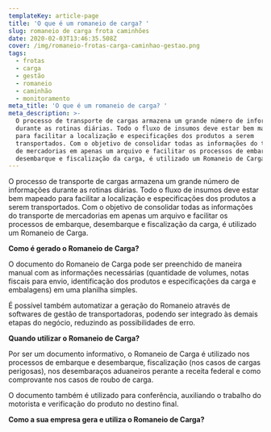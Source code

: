 ```yaml
---
templateKey: article-page
title: 'O que é um romaneio de carga? '
slug: romaneio de carga frota caminhões
date: 2020-02-03T13:46:35.508Z
cover: /img/romaneio-frotas-carga-caminhao-gestao.png
tags:
  - frotas
  - carga
  - gestão
  - romaneio
  - caminhão
  - monitoramento
meta_title: 'O que é um romaneio de carga? '
meta_description: >-
  O processo de transporte de cargas armazena um grande número de informações
  durante as rotinas diárias. Todo o fluxo de insumos deve estar bem mapeado
  para facilitar a localização e especificações dos produtos a serem
  transportados. Com o objetivo de consolidar todas as informações do transporte
  de mercadorias em apenas um arquivo e facilitar os processos de embarque,
  desembarque e fiscalização da carga, é utilizado um Romaneio de Carga.
---
```

O processo de transporte de cargas armazena um grande número de informações durante as rotinas diárias. Todo o fluxo de insumos deve estar bem mapeado para facilitar a localização e especificações dos produtos a serem transportados. Com o objetivo de consolidar todas as informações do transporte de mercadorias em apenas um arquivo e facilitar os processos de embarque, desembarque e fiscalização da carga, é utilizado um Romaneio de Carga.



**Como é gerado o Romaneio de Carga?**

O documento do Romaneio de Carga pode ser preenchido de maneira manual com as informações necessárias (quantidade de volumes, notas fiscais para envio, identificação dos produtos e especificações da carga e embalagens) em uma planilha simples.

É possível também automatizar a geração do Romaneio através de softwares de gestão de transportadoras, podendo ser integrado às demais etapas do negócio, reduzindo as possibilidades de erro.



**Quando utilizar o Romaneio de Carga?**

Por ser um documento informativo, o Romaneio de Carga é utilizado nos processos de embarque e desembarque, fiscalização (nos casos de cargas perigosas), nos desembaraços aduaneiros perante a receita federal e como comprovante nos casos de roubo de carga.

O documento também é utilizado para conferência, auxiliando o trabalho do motorista e verificação do produto no destino final.

**Como a sua empresa gera e utiliza o Romaneio de Carga?**
